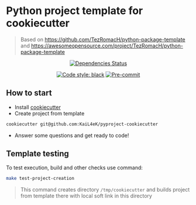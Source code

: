 # Python project template for cookiecutter #

> Based on https://github.com/TezRomacH/python-package-template and https://awesomeopensource.com/project/TezRomacH/python-package-template

<div align="center">

[![Dependencies Status](https://img.shields.io/badge/dependencies-up%20to%20date-brightgreen.svg)](https://github.com/KaiL4eK/pyproject-cookiecutter/pulls?utf8=%E2%9C%93&q=is%3Apr%20author%3Aapp%2Fdependabot)

[![Code style: black](https://img.shields.io/badge/code%20style-black-000000.svg)](https://github.com/psf/black)
[![Pre-commit](https://img.shields.io/badge/pre--commit-enabled-brightgreen?logo=pre-commit&logoColor=white)](https://github.com/KaiL4eK/pyproject-cookiecutter/blob/main/.pre-commit-config.yaml)

</div>


## How to start

- Install [cookiecutter](https://cookiecutter.readthedocs.io/en/latest/installation.html)
- Create project from template
```bash
cookiecutter git@github.com:KaiL4eK/pyproject-cookiecutter
```
- Answer some questions and get ready to code!

## Template testing

To test execution, build and other checks use command:

```bash
make test-project-creation
```

> This command creates directory `/tmp/cookiecutter` and builds project from template there with local soft link in this directory
